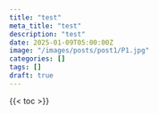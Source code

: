 ```yaml
---
title: "test"
meta_title: "test"
description: "test"
date: 2025-01-09T05:00:00Z
image: "/images/posts/post1/P1.jpg"
categories: []
tags: []
draft: true
---
```

{{< toc >}}

